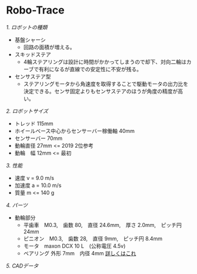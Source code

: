 # Robo-Trace
*1. ロボットの種類*
   -  基盤シャーシ
      - 回路の面積が増える。
   -  スキッドステア
      - 4輪ステアリングは設計に時間がかかってしまうので却下、対向二輪はカーブで有利になるが直線での安定性に不安が残る。
   -  センサステア型
      - ステアリングモータから角速度を取得することで駆動モータの出力比を決定できる。センサ固定よりもセンサステアのほうが角度の精度が高い。

*2. ロボットサイズ*
   -  トレッド  115mm
   -  ホイールベース中心からセンサーバー稼働軸  40mm
   -  センサーバー   70mm
   -  動輪直径  27mm  <= 2019 2位参考
   -  動輪　幅  12mm  <= 最初

*3. 性能*
   - 速度 v = 9.0 m/s
   - 加速度 a = 10.0 m/s
   - 質量 m <= 140 g

*4. パーツ*
   - 動輪部分
      - 平歯車　M0.3,　歯数 80,　直径 24.6mm,　厚さ 2.0mm,　ピッチ円 24mm
      - ピニオン　M0.3,　歯数 28,　直径 9mm,　ピッチ円 8.4mm
      - モータ　maxon DCX 10 L　(公称電圧 4.5v)
      - ベアリング 外形 7mm　内径 4mm [詳しくはこれ](https://jp.misumi-ec.com/vona2/detail/110300116230/?CategorySpec=00000228895%3a%3ab%0900000228694%3a%3amig00000002484781%0900000229286%3a%3amig00000002491660%0900000228562%3a%3ag&clkid=clkid_basic_shape_template&list=PageCategory)

*5. CADデータ*
   
